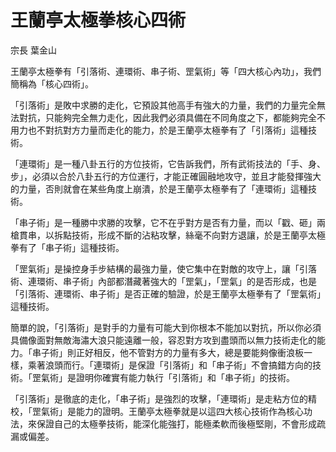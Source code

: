 # 王蘭亭太極拳核心四術

宗長
葉金山

王蘭亭太極拳有「引落術、連環術、串子術、罡氣術」等「四大核心內功」，我們簡稱為「核心四術」。

「引落術」是敗中求勝的走化，它預設其他高手有強大的力量，我們的力量完全無法對抗，只能夠完全無力走化，因此我們必須具備在不同角度之下，都能夠完全不用力也不對抗對方力量而走化的能力，於是王蘭亭太極拳有了「引落術」這種技術。

「連環術」是一種八卦五行的方位技術，它告訴我們，所有武術技法的「手、身、步」，必須以合於八卦五行的方位運行，才能正確圓融地攻守，並且才能發揮強大的力量，否則就會在某些角度上崩潰，於是王蘭亭太極拳有了「連環術」這種技術。

「串子術」是一種勝中求勝的攻擊，它不在乎對方是否有力量，而以「戳、砸」兩槍貫串，以拆點技術，形成不斷的沾粘攻擊，絲毫不向對方退讓，於是王蘭亭太極拳有了「串子術」這種技術。

「罡氣術」是操控身手步結構的最強力量，使它集中在對敵的攻守上，讓「引落術、連環術、串子術」內部都潛藏著強大的「罡氣」，「罡氣」的是否形成，也是「引落術、連環術、串子術」是否正確的驗證，於是王蘭亭太極拳有了「罡氣術」這種技術。

簡單的說，「引落術」是對手的力量有可能大到你根本不能加以對抗，所以你必須具備像面對無敵海潚大浪只能遠離一般，容忍對方攻到盡頭而以無力技術走化的能力。「串子術」則正好相反，他不管對方的力量有多大，總是要能夠像衝浪板一樣，乘著浪頭而行。「連環術」是保證「引落術」和「串子術」不會搞錯方向的技術。「罡氣術」是證明你確實有能力執行「引落術」和「串子術」的技術。

「引落術」是徹底的走化，「串子術」是強烈的攻擊，「連環術」是走粘方位的精校，「罡氣術」是能力的證明。王蘭亭太極拳就是以這四大核心技術作為核心功法，來保證自己的太極拳技術，能深化能強打，能極柔軟而後極堅剛，不會形成疏漏或偏差。
